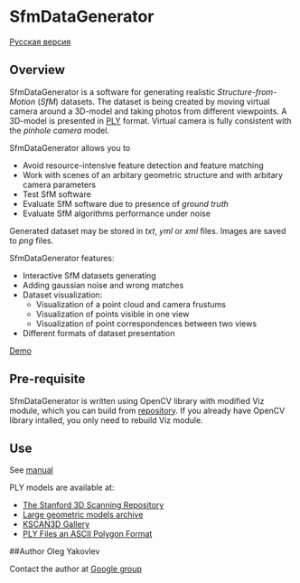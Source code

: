 # SfmDataGenerator
[Русская версия](README_RU.md)
## Overview
SfmDataGenerator is a software for generating realistic *Structure-from-Motion* (*SfM*) datasets. The dataset is being created by moving virtual camera around a 3D-model and taking photos from different viewpoints. A 3D-model is presented in [PLY](http://graphics.stanford.edu/data/3Dscanrep/#file_format) format. Virtual camera is fully consistent with the *pinhole camera* model.

SfmDataGenerator allows you to
 * Avoid resource-intensive feature detection and feature matching
 * Work with scenes of an arbitary geometric structure and with arbitary camera parameters
 * Test SfM software
 * Evaluate SfM software due to presence of *ground truth*
 * Evaluate SfM algorithms performance under noise

Generated dataset may be stored in *txt*, *yml* or *xml* files. Images are saved to *png* files.

SfmDataGenerator features:
 * Interactive SfM datasets generating
 * Adding gaussian noise and wrong matches
 * Dataset visualization:
   - Visualization of a point cloud and camera frustums
   - Visualization of points visible in one view
   - Visualization of point correspondences between two views
 * Different formats of dataset presentation

[Demo]()

## Pre-requisite
SfmDataGenerator is written using OpenCV library with modified Viz module, which you can build from [repository](https://github.com/helgui/opencv). If you already have OpenCV library intalled, you only need to rebuild Viz module.
## Use
See [manual](MANUAL.md)

PLY models are available at:
 * [The Stanford 3D Scanning Repository](http://graphics.stanford.edu/data/3Dscanrep)
 * [Large geometric models archive](http://www.cc.gatech.edu/projects/large_models)
 * [KSCAN3D Gallery](http://www.kscan3d.com/gallery)
 * [PLY Files an ASCII Polygon Format](http://people.sc.fsu.edu/~jburkardt/data/ply/ply.html)

##Author
Oleg Yakovlev

Contact the author at [Google group](https://groups.google.com/d/forum/sfmdatagen)
